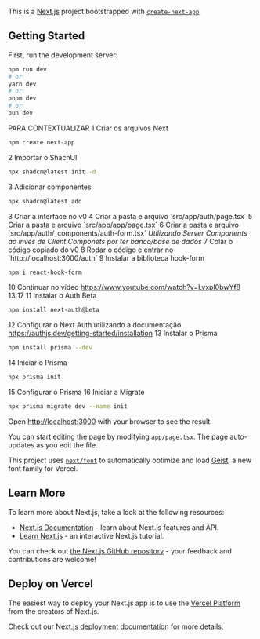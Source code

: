 This is a [Next.js](https://nextjs.org) project bootstrapped with [`create-next-app`](https://nextjs.org/docs/app/api-reference/cli/create-next-app).

## Getting Started

First, run the development server:

```bash
npm run dev
# or
yarn dev
# or
pnpm dev
# or
bun dev
```

PARA CONTEXTUALIZAR
1 Criar os arquivos Next
```bash
npm create next-app
```
2 Importar o ShacnUI
```bash
npx shadcn@latest init -d
```
3 Adicionar componentes 
```bash
npx shadcn@latest add
```
3 Criar a interface no v0
4 Criar a pasta e arquivo ´src/app/auth/page.tsx´
5 Criar a pasta e arquivo ´src/app/app/page.tsx´
6 Criar a pasta e arquivo ´src/app/auth/_components/auth-form.tsx´
*Utilizando Server Components ao invés de Client Componets por ter banco/base de dados*
7 Colar o código copiado do v0 
8 Rodar o código e entrar no ´http://localhost:3000/auth´
9 Instalar a biblioteca hook-form
```bash
npm i react-hook-form
```
10 Continuar no vídeo https://www.youtube.com/watch?v=Lvxpl0bwYf8 13:17
11 Instalar o Auth Beta
```bash
npm install next-auth@beta
```
12 Configurar o Next Auth utilizando a documentação
https://authjs.dev/getting-started/installation
13 Instalar o Prisma 
```bash
npm install prisma --dev
```
14 Iniciar o Prisma
```bash
npx prisma init
```
15 Configurar o Prisma
16 Iniciar a Migrate
```bash
npx prisma migrate dev --name init
```

Open [http://localhost:3000](http://localhost:3000) with your browser to see the result.

You can start editing the page by modifying `app/page.tsx`. The page auto-updates as you edit the file.

This project uses [`next/font`](https://nextjs.org/docs/app/building-your-application/optimizing/fonts) to automatically optimize and load [Geist](https://vercel.com/font), a new font family for Vercel.

## Learn More

To learn more about Next.js, take a look at the following resources:

- [Next.js Documentation](https://nextjs.org/docs) - learn about Next.js features and API.
- [Learn Next.js](https://nextjs.org/learn) - an interactive Next.js tutorial.

You can check out [the Next.js GitHub repository](https://github.com/vercel/next.js) - your feedback and contributions are welcome!

## Deploy on Vercel

The easiest way to deploy your Next.js app is to use the [Vercel Platform](https://vercel.com/new?utm_medium=default-template&filter=next.js&utm_source=create-next-app&utm_campaign=create-next-app-readme) from the creators of Next.js.

Check out our [Next.js deployment documentation](https://nextjs.org/docs/app/building-your-application/deploying) for more details.
 
